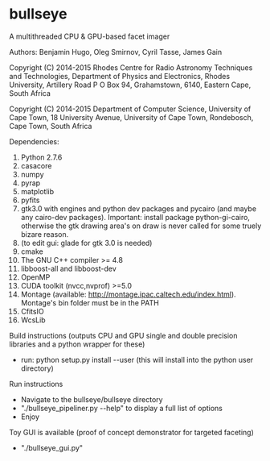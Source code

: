 bullseye
========

A multithreaded CPU & GPU-based facet imager

Authors: Benjamin Hugo, Oleg Smirnov, Cyril Tasse, James Gain

Copyright (C) 2014-2015 Rhodes Centre for Radio Astronomy Techniques and Technologies, Department of Physics and Electronics, Rhodes University, Artillery Road P O Box 94, Grahamstown, 6140, Eastern Cape, South Africa

Copyright (C) 2014-2015 Department of Computer Science, University of Cape Town, 18 University Avenue, University of Cape Town, Rondebosch, Cape Town, South Africa

Dependencies:
  1. Python 2.7.6
  2. casacore
  3. numpy
  4. pyrap
  5. matplotlib
  6. pyfits
  7. gtk3.0 with engines and python dev packages and pycairo (and maybe any cairo-dev packages). Important: install package python-gi-cairo, otherwise the gtk drawing area's on draw is never called for some truely bizare reason.
  8. (to edit gui: glade for gtk 3.0 is needed)
  9. cmake
  10. The GNU C++ compiler >= 4.8
  11. libboost-all and libboost-dev
  12. OpenMP
  13. CUDA toolkit (nvcc,nvprof) >=5.0
  14. Montage (available: http://montage.ipac.caltech.edu/index.html). Montage's bin folder must be in the PATH
  15. CfitsIO
  16. WcsLib

Build instructions (outputs CPU and GPU single and double precision libraries and a python wrapper for these)
- run: python setup.py install --user (this will install into the python user directory)

Run instructions
- Navigate to the bullseye/bullseye directory
- "./bullseye_pipeliner.py --help" to display a full list of options
- Enjoy

Toy GUI is available (proof of concept demonstrator for targeted faceting)
- "./bullseye_gui.py"
